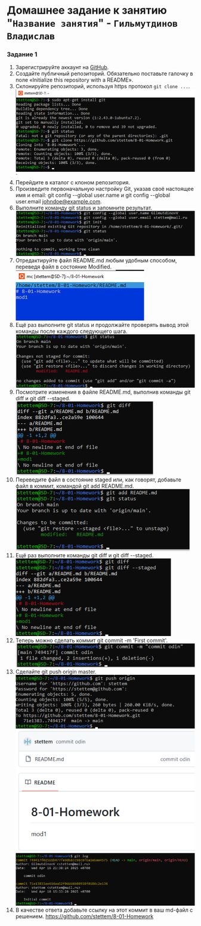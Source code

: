 # Домашнее задание к занятию "`Название занятия`" - `Гильмутдинов Владислав`

### Задание 1
1. Зарегистрируйте аккаунт на [GitHub](https://github.com/).
2. Создайте публичный репозиторий. Обязательно поставьте галочку в поле «Initialize this repository with a README».
3. Склонируйте репозиторий, используя https протокол `git clone ...`.
![Название скриншота 1](https://github.com/stettem/8-01-HW/blob/555a915c305fb8213b2bd6b7e1aafd8a5f3a214f/img/1.png)`
4. Перейдите в каталог с клоном репозитория.
5. Произведите первоначальную настройку Git, указав своё настоящее имя и email: git config --global user.name и git config --global user.email johndoe@example.com.
6. Выполните команду git status и запомните результат.
![Название скриншота 2](https://github.com/stettem/8-01-HW/blob/860cc69b5d887a52b4496ef0aff293c9497b33b8/img/3.png)
7. Отредактируйте файл README.md любым удобным способом, переведя файл в состояние Modified.
![Название скриншота 3](https://github.com/stettem/8-01-HW/blob/860cc69b5d887a52b4496ef0aff293c9497b33b8/img/4.png)
8. Ещё раз выполните git status и продолжайте проверять вывод этой команды после каждого следующего шага.
![Название скриншота 4](https://github.com/stettem/8-01-HW/blob/860cc69b5d887a52b4496ef0aff293c9497b33b8/img/5.png)
9. Посмотрите изменения в файле README.md, выполнив команды git diff и git diff --staged.
![Название скриншота 5](https://github.com/stettem/8-01-HW/blob/d9b003ac5cb597b5c41f7bd20ced63bf29a1400c/img/6.png)
10. Переведите файл в состояние staged или, как говорят, добавьте файл в коммит, командой git add README.md.
![Название скриншота 6](https://github.com/stettem/8-01-HW/blob/d9b003ac5cb597b5c41f7bd20ced63bf29a1400c/img/7.png)
11. Ещё раз выполните команды git diff и git diff --staged.
![Название скриншота 7](https://github.com/stettem/8-01-HW/blob/d9b003ac5cb597b5c41f7bd20ced63bf29a1400c/img/8.png)
12. Теперь можно сделать коммит git commit -m 'First commit'.
![Название скриншота 8](https://github.com/stettem/8-01-HW/blob/d9b003ac5cb597b5c41f7bd20ced63bf29a1400c/img/9.png)
13. Сделайте git push origin master.
![Название скриншота 8](https://github.com/stettem/8-01-HW/blob/d9b003ac5cb597b5c41f7bd20ced63bf29a1400c/img/10.png)
![Название скриншота 9](https://github.com/stettem/8-01-HW/blob/d9b003ac5cb597b5c41f7bd20ced63bf29a1400c/img/11.png)
![Название скриншота 10](https://github.com/stettem/8-01-HW/blob/d9b003ac5cb597b5c41f7bd20ced63bf29a1400c/img/12.png)    
14. В качестве ответа добавьте ссылку на этот коммит в ваш md-файл с решением.
https://github.com/stettem/8-01-Homework



